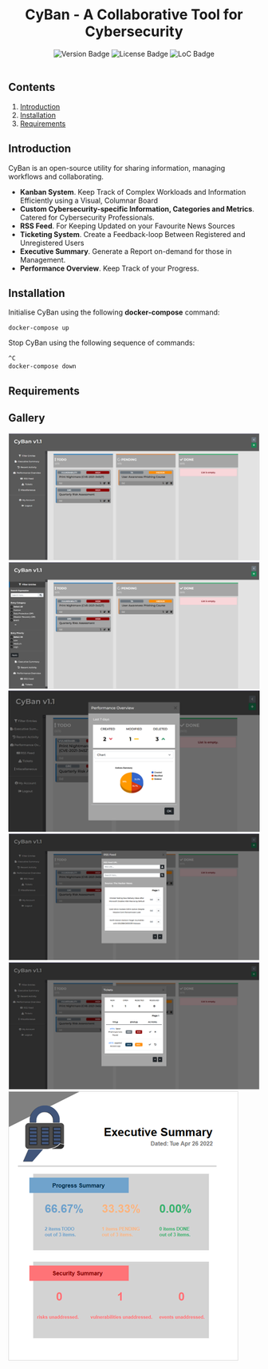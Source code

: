 <h1 align="center">CyBan - A Collaborative Tool for Cybersecurity</h1>
<div id="badges" align="center">
  <img src="https://img.shields.io/badge/version-v1.1-blue" alt="Version Badge"/>
  <img src="https://img.shields.io/github/license/rjs3c/cyban" alt="License Badge"/>
  <img src="https://img.shields.io/tokei/lines/github/rjs3c/cyban" alt="LoC Badge"/>
</div>
<br>

## Contents
1. [Introduction](#introduction)
2. [Installation](#installation)
3. [Requirements](#requirements)

## Introduction
CyBan is an open-source utility for sharing information, managing workflows and collaborating.

* **Kanban System**. Keep Track of Complex Workloads and Information Efficiently using a Visual, Columnar Board
* **Custom Cybersecurity-specific Information, Categories and Metrics**. Catered for Cybersecurity Professionals.
* **RSS Feed**. For Keeping Updated on your Favourite News Sources
* **Ticketing System**. Create a Feedback-loop Between Registered and Unregistered Users
* **Executive Summary**. Generate a Report on-demand for those in Management.
* **Performance Overview**. Keep Track of your Progress.

## Installation
Initialise CyBan using the following **docker-compose** command:
```
docker-compose up
```
Stop CyBan using the following sequence of commands:
```
^C
docker-compose down
```

## Requirements

## Gallery
<img src="https://github.com/rjs3c/cyban/blob/main/screenshots/1.png">
<img src="https://github.com/rjs3c/cyban/blob/main/screenshots/2.png">
<img src="https://github.com/rjs3c/cyban/blob/main/screenshots/3.png">
<img src="https://github.com/rjs3c/cyban/blob/main/screenshots/4.png">
<img src="https://github.com/rjs3c/cyban/blob/main/screenshots/5.png">
<img src="https://github.com/rjs3c/cyban/blob/main/screenshots/6.png">
